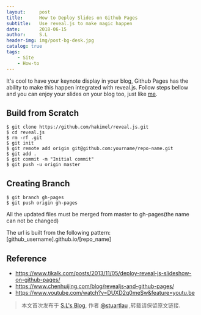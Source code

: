 ```yaml
---
layout:     post
title:      How to Deploy Slides on Github Pages
subtitle:   Use reveal.js to make magic happen 
date:       2018-06-15
author:     S.L
header-img: img/post-bg-desk.jpg
catalog: true
tags:
    - Site
    - How-to
---
```

It's cool to have your keynote display in your blog, Github Pages has the ability to make this 
happen integrated with reveal.js.
Follow steps bellow and you can enjoy your slides on your blog too, just like [me]().

## Build from Scratch

	$ git clone https://github.com/hakimel/reveal.js.git
	$ cd reveal.js
	$ rm -rf .git
	$ git init
	$ git remote add origin git@github.com:yourname/repo-name.git
	$ git add .
	$ git commit -m "Initial commit"
	$ git push -u origin master

## Creating Branch
	$ git branch gh-pages
	$ git push origin gh-pages

All the updated files must be merged from master to gh-pages(the name can not be changed)	

The url is built from the following pattern: <br>
[github_username].github.io/[repo_name]

## Reference
- https://www.tikalk.com/posts/2013/11/05/deploy-reveal-js-slideshow-on-github-pages/
- https://www.chenhuijing.com/blog/revealjs-and-github-pages/
- https://www.youtube.com/watch?v=DUXD2q0meSw&feature=youtu.be

> 本文首次发布于 [S.L's Blog](http://elsef.com), 作者 [@stuartlau](http://github.com/stuartlau) ,转载请保留原文链接.
